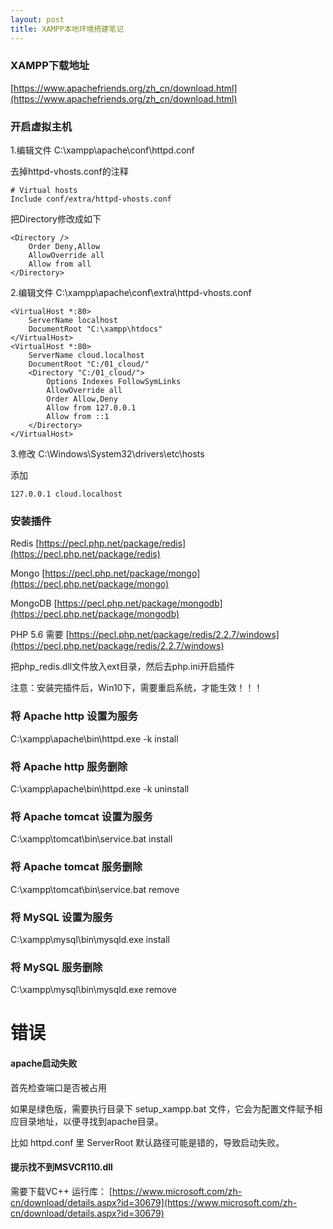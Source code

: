 ```yaml
---
layout: post
title: XAMPP本地环境搭建笔记
---
```


### XAMPP下载地址

[https://www.apachefriends.org/zh_cn/download.html](https://www.apachefriends.org/zh_cn/download.html)

### 开启虚拟主机 ###

1.编辑文件 C:\xampp\apache\conf\httpd.conf

去掉httpd-vhosts.conf的注释

    # Virtual hosts
    Include conf/extra/httpd-vhosts.conf

把Directory修改成如下

	<Directory />
		Order Deny,Allow
		AllowOverride all
		Allow from all
	</Directory>

2.编辑文件 C:\xampp\apache\conf\extra\httpd-vhosts.conf

	<VirtualHost *:80>
		ServerName localhost
		DocumentRoot "C:\xampp\htdocs"
	</VirtualHost>
	<VirtualHost *:80>
		ServerName cloud.localhost
		DocumentRoot "C:/01_cloud/"
		<Directory "C:/01_cloud/">
			Options Indexes FollowSymLinks
			AllowOverride all
			Order Allow,Deny
			Allow from 127.0.0.1
			Allow from ::1
		</Directory>
	</VirtualHost>

3.修改 C:\Windows\System32\drivers\etc\hosts

添加

    127.0.0.1 cloud.localhost

### 安装插件

Redis [https://pecl.php.net/package/redis](https://pecl.php.net/package/redis)

Mongo [https://pecl.php.net/package/mongo](https://pecl.php.net/package/mongo)

MongoDB [https://pecl.php.net/package/mongodb](https://pecl.php.net/package/mongodb)

PHP 5.6 需要 [https://pecl.php.net/package/redis/2.2.7/windows](https://pecl.php.net/package/redis/2.2.7/windows)

把php_redis.dll文件放入ext目录，然后去php.ini开启插件

注意：安装完插件后，Win10下，需要重启系统，才能生效！！！



### 将 Apache http 设置为服务

C:\xampp\apache\bin\httpd.exe -k install

### 将 Apache http 服务删除

C:\xampp\apache\bin\httpd.exe -k uninstall

### 将 Apache tomcat 设置为服务

C:\xampp\tomcat\bin\service.bat install

### 将 Apache tomcat 服务删除

C:\xampp\tomcat\bin\service.bat remove

### 将 MySQL 设置为服务

C:\xampp\mysql\bin\mysqld.exe install

### 将 MySQL 服务删除

C:\xampp\mysql\bin\mysqld.exe remove

# 错误

#### apache启动失败

首先检查端口是否被占用

如果是绿色版，需要执行目录下 setup_xampp.bat 文件，它会为配置文件赋予相应目录地址，以便寻找到apache目录。

比如 httpd.conf 里 ServerRoot 默认路径可能是错的，导致启动失败。

#### 提示找不到MSVCR110.dll

需要下载VC++ 运行库： [https://www.microsoft.com/zh-cn/download/details.aspx?id=30679](https://www.microsoft.com/zh-cn/download/details.aspx?id=30679)

